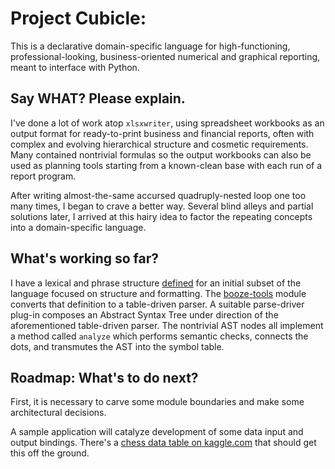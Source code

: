 # Project Cubicle:
This is a declarative domain-specific language for high-functioning, professional-looking,
business-oriented numerical and graphical reporting, meant to interface with Python.

## Say WHAT? Please explain.
I've done a lot of work atop `xlsxwriter`, using spreadsheet workbooks as an output format
for ready-to-print business and financial reports, often with complex and evolving
hierarchical structure and cosmetic requirements. Many contained nontrivial formulas
so the output workbooks can also be used as planning tools starting from a known-clean
base with each run of a report program.

After writing almost-the-same accursed quadruply-nested loop one too many times, I began to
crave a better way. Several blind alleys and partial solutions later, I arrived at this
hairy idea to factor the repeating concepts into a domain-specific language.

## What's working so far?
I have a lexical and phrase structure [defined](src/cubicle/grammar.md) for an initial
subset of the language focused on structure and formatting.
The [booze-tools](https://github.com/kjosib/booze-tools) module converts that definition
to a table-driven parser. A suitable parse-driver plug-in composes an Abstract Syntax
Tree under direction of the aforementioned table-driven parser. The nontrivial AST nodes
all implement a method called `analyze` which performs semantic checks, connects the dots,
and transmutes the AST into the symbol table.

## Roadmap: What's to do next?
First, it is necessary to carve some module boundaries and make some architectural decisions.

A sample application will catalyze development of some data input and output bindings.
There's a [chess data table on kaggle.com](https://www.kaggle.com/datasnaek/chess) that
should get this off the ground.

 